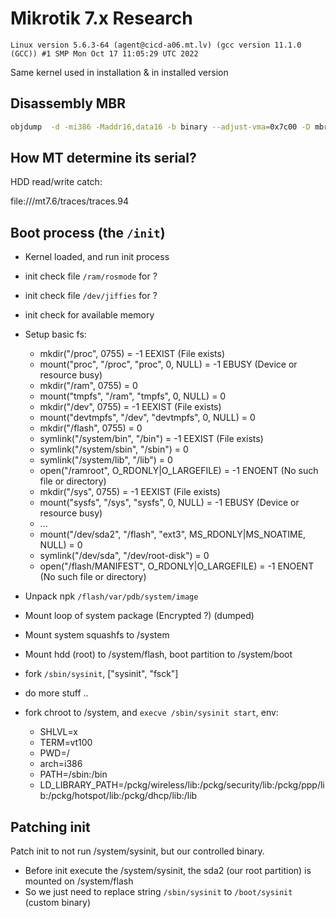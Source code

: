 
# Mikrotik 7.x Research


```
Linux version 5.6.3-64 (agent@cicd-a06.mt.lv) (gcc version 11.1.0 (GCC)) #1 SMP Mon Oct 17 11:05:29 UTC 2022
```

Same kernel used in installation & in installed version

## Disassembly MBR

``` sh
objdump  -d -mi386 -Maddr16,data16 -b binary --adjust-vma=0x7c00 -D mbr-446.bin
```

## How MT determine its serial?

HDD read/write catch:

file:///mt7.6/traces/traces.94


## Boot process (the `/init`)

- Kernel loaded, and run init process
- init check file `/ram/rosmode` for ?
- init check file `/dev/jiffies` for ?
- init check for available memory
- Setup basic fs:
    - mkdir("/proc", 0755)         = -1 EEXIST (File exists)
    - mount("proc", "/proc", "proc", 0, NULL) = -1 EBUSY (Device or resource busy)
    - mkdir("/ram", 0755)          = 0
    - mount("tmpfs", "/ram", "tmpfs", 0, NULL) = 0
    - mkdir("/dev", 0755)          = -1 EEXIST (File exists)
    - mount("devtmpfs", "/dev", "devtmpfs", 0, NULL) = 0
    - mkdir("/flash", 0755)        = 0
    - symlink("/system/bin", "/bin") = -1 EEXIST (File exists)
    - symlink("/system/sbin", "/sbin") = 0
    - symlink("/system/lib", "/lib") = 0
    - open("/ramroot", O_RDONLY|O_LARGEFILE) = -1 ENOENT (No such file or directory)
    - mkdir("/sys", 0755)          = -1 EEXIST (File exists)
    - mount("sysfs", "/sys", "sysfs", 0, NULL) = -1 EBUSY (Device or resource busy)
    - ...
    - mount("/dev/sda2", "/flash", "ext3", MS_RDONLY|MS_NOATIME, NULL) = 0
    - symlink("/dev/sda", "/dev/root-disk") = 0
    - open("/flash/MANIFEST", O_RDONLY|O_LARGEFILE) = -1 ENOENT (No such file or directory)
- Unpack npk `/flash/var/pdb/system/image`
- Mount loop of system package (Encrypted ?) (dumped)
- Mount system squashfs to /system
- Mount hdd (root) to /system/flash, boot partition to /system/boot
- fork `/sbin/sysinit`, ["sysinit", "fsck"]
- do more stuff ..

- fork chroot to /system, and `execve /sbin/sysinit start`, env:
    - SHLVL=x
    - TERM=vt100
    - PWD=/
    - arch=i386
    - PATH=/sbin:/bin
    - LD_LIBRARY_PATH=/pckg/wireless/lib:/pckg/security/lib:/pckg/ppp/lib:/pckg/hotspot/lib:/pckg/dhcp/lib:/lib

## Patching init

Patch init to not run /system/sysinit, but our controlled binary.

- Before init execute the /system/sysinit, the sda2 (our root partition)
  is mounted on /system/flash
- So we just need to replace string `/sbin/sysinit` to  `/boot/sysinit` (custom binary)
